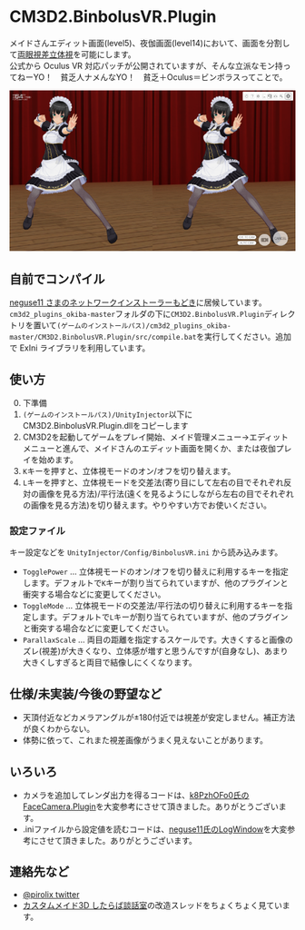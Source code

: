 # CM3D2.BinbolusVR.Plugin
メイドさんエディット画面(level5)、夜伽画面(level14)において、画面を分割して[両眼視差立体視](https://ja.wikipedia.org/wiki/%E7%AB%8B%E4%BD%93%E8%A6%96)を可能にします。  
公式から Oculus VR 対応パッチが公開されていますが、そんな立派なモン持ってねーYO！　貧乏人ナメんなYO！　貧乏＋Oculus＝ビンボラスってことで。

![交差法の画像サンプル](https://raw.githubusercontent.com/pirolix/CM3D2.BinbolusVR.Plugin/master/sample_cross1.png) 

## 自前でコンパイル
[neguse11 さまのネットワークインストーラーもどき](https://github.com/neguse11/cm3d2_plugins_okiba)に居候しています。
`cm3d2_plugins_okiba-master`フォルダの下に`CM3D2.BinbolusVR.Plugin`ディレクトリを置いて`(ゲームのインストールパス)/cm3d2_plugins_okiba-master/CM3D2.BinbolusVR.Plugin/src/compile.bat`を実行してください。追加で ExIni ライブラリを利用しています。

## 使い方
0. 下準備
  1. `(ゲームのインストールパス)/UnityInjector`以下にCM3D2.BinbolusVR.Plugin.dllをコピーします
1. CM3D2を起動してゲームをプレイ開始、メイド管理メニュー→エディットメニューと進んで、メイドさんのエディット画面を開くか、または夜伽プレイを始めます。
2. `K`キーを押すと、立体視モードのオン/オフを切り替えます。
3. `L`キーを押すと、立体視モードを交差法(寄り目にして左右の目でそれぞれ反対の画像を見る方法)/平行法(遠くを見るようにしながら左右の目でそれぞれの画像を見る方法)を切り替えます。やりやすい方でお使いください。

### 設定ファイル
キー設定などを `UnityInjector/Config/BinbolusVR.ini` から読み込みます。 

* `TogglePower` … 立体視モードのオン/オフを切り替えに利用するキーを指定します。デフォルトで`K`キーが割り当てられていますが、他のプラグインと衝突する場合などに変更してください。
* `ToggleMode` … 立体視モードの交差法/平行法の切り替えに利用するキーを指定します。デフォルトで`L`キーが割り当てられていますが、他のプラグインと衝突する場合などに変更してください。
* `ParallaxScale` … 両目の距離を指定するスケールです。大きくすると画像のズレ(視差)が大きくなり、立体感が増すと思うんですが(自身なし)、あまり大きくしすぎると両目で結像しにくくなります。

## 仕様/未実装/今後の野望など
* 天頂付近などカメラアングルが±180付近では視差が安定しません。補正方法が良くわからない。
* 体勢に依って、これまた視差画像がうまく見えないことがあります。

## いろいろ
* カメラを追加してレンダ出力を得るコードは、[k8PzhOFo0氏のFaceCamera.Plugin](https://github.com/k8PzhOFo0/CM3D2FaceCamera)を大変参考にさせて頂きました。ありがとうございます。
* .iniファイルから設定値を読むコードは、[neguse11氏のLogWindow](https://github.com/neguse11/cm3d2_plugins_okiba/tree/develop/LogWindow)を大変参考にさせて頂きました。ありがとうございます。

## 連絡先など
*  [@pirolix twitter](https://twitter.com/pirolix)
*  [カスタムメイド3D したらば談話室](http://jbbs.shitaraba.net/game/55179/)の改造スレッドをちょくちょく見ています。
